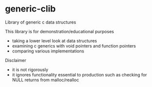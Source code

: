 # generic-clib
Library of generic c data structures 

This library is for demonstration/educational purposes
- taking a lower level look at data structures
- examining c generics with void pointers and function pointers
- comparing various implementations

Disclaimer
- it is not rigorously 
- it ignores functionality essential to production such as checking for NULL returns from malloc/realloc
